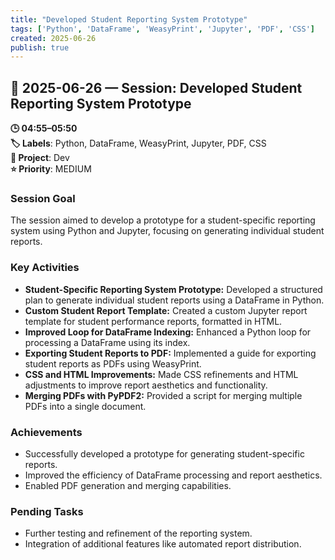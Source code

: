 ```yaml
---
title: "Developed Student Reporting System Prototype"
tags: ['Python', 'DataFrame', 'WeasyPrint', 'Jupyter', 'PDF', 'CSS']
created: 2025-06-26
publish: true
---
```


## 📅 2025-06-26 — Session: Developed Student Reporting System Prototype

**🕒 04:55–05:50**  
**🏷️ Labels**: Python, DataFrame, WeasyPrint, Jupyter, PDF, CSS  
**📂 Project**: Dev  
**⭐ Priority**: MEDIUM  


### Session Goal
The session aimed to develop a prototype for a student-specific reporting system using Python and Jupyter, focusing on generating individual student reports.

### Key Activities
- **Student-Specific Reporting System Prototype:** Developed a structured plan to generate individual student reports using a DataFrame in Python.
- **Custom Student Report Template:** Created a custom Jupyter report template for student performance reports, formatted in HTML.
- **Improved Loop for DataFrame Indexing:** Enhanced a Python loop for processing a DataFrame using its index.
- **Exporting Student Reports to PDF:** Implemented a guide for exporting student reports as PDFs using WeasyPrint.
- **CSS and HTML Improvements:** Made CSS refinements and HTML adjustments to improve report aesthetics and functionality.
- **Merging PDFs with PyPDF2:** Provided a script for merging multiple PDFs into a single document.

### Achievements
- Successfully developed a prototype for generating student-specific reports.
- Improved the efficiency of DataFrame processing and report aesthetics.
- Enabled PDF generation and merging capabilities.

### Pending Tasks
- Further testing and refinement of the reporting system.
- Integration of additional features like automated report distribution.
